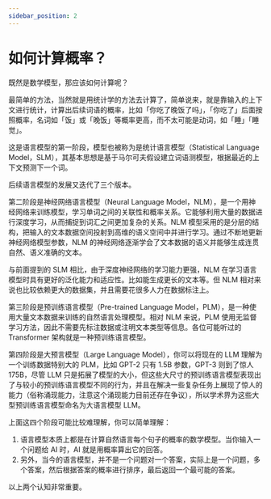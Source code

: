 ```yaml
---
sidebar_position: 2
---
```


# 如何计算概率？

既然是数学模型，那应该如何计算呢？

最简单的方法，当然就是用统计学的方法去计算了，简单说来，就是靠输入的上下文进行统计，计算出后续词语的概率，比如「你吃了晚饭了吗」，「你吃了」后面按照概率，名词如「饭」或「晚饭」等概率更高，而不太可能是动词，如「睡」「睡觉」。

这是语言模型的第一阶段，模型也被称为是统计语言模型（Statistical Language Model，SLM），其基本思想是基于马尔可夫假设建立词语测模型，根据最近的上下文预测下一个词。

后续语言模型的发展又迭代了三个版本。

第二阶段是神经网络语言模型（Neural Language Model，NLM），是一个用神经网络来训练模型，学习单词之间的关联性和概率关系。它能够利用大量的数据进行深度学习，从而捕捉到词汇之间更加复杂的关系。NLM 模型采用的是分层的结构，把输入的文本数据空间投射到高维的语义空间中并进行学习。通过不断地更新神经网络模型参数，NLM 的神经网络逐渐学会了文本数据的语义并能够生成连贯自然、语义准确的文本。

与前面提到的 SLM 相比，由于深度神经网络的学习能力更强，NLM 在学习语言模型时具有更好的泛化能力和适应性。比如能生成更长的文本等。但 NLM 相对来说也比较依赖更大的数据集，并且需要花很多人力在数据标注上。

第三阶段是预训练语言模型（Pre-trained Language Model，PLM），是一种使用大量文本数据来训练的自然语言处理模型。相对 NLM 来说，PLM 使用无监督学习方法，因此不需要先标注数据或注明文本类型等信息。各位可能听过的 Transformer 架构就是一种预训练语言模型。

第四阶段是大预言模型（Large Language Model），你可以将现在的 LLM 理解为一个训练数据特别大的 PLM，比如 GPT-2 只有 1.5B 参数，GPT-3 则到了惊人 175B，尽管 LLM 只是拓展了模型的大小，但这些大尺寸的预训练语言模型表现出了与较小的预训练语言模型不同的行为，并且在解决一些复杂任务上展现了惊人的能力（俗称涌现能力，注意这个涌现能力目前还存在争议），所以学术界为这些大型预训练语言模型命名为大语言模型 LLM。

上面这四个阶段可能比较难理解，你可以简单理解：

1. 语言模型本质上都是在计算自然语言每个句子的概率的数学模型。当你输入一个问题给 AI 时，AI 就是用概率算出它的回答。
2. 另外，当今的语言模型，并不是一个问题对一个答案，实际上是一个问题，多个答案，然后根据答案的概率进行排序，最后返回一个最可能的答案。

以上两个认知非常重要。
